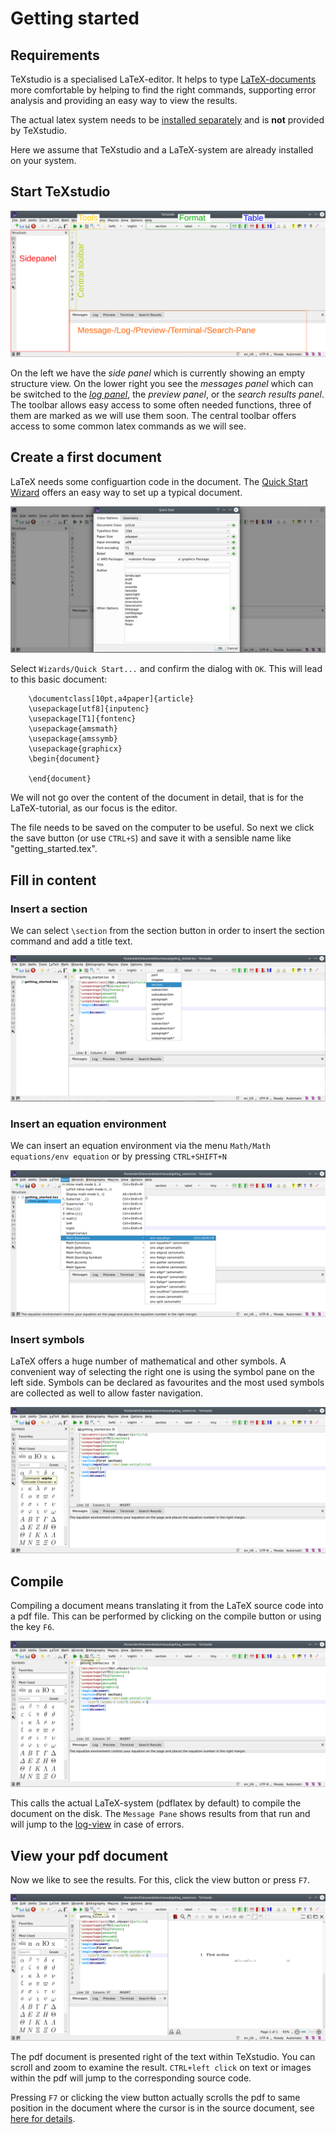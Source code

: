 # Getting started

## Requirements
TeXstudio is a specialised LaTeX-editor. It helps to type [LaTeX-documents](https://www.latex-project.org/about/) more comfortable by helping to find the right commands, supporting error analysis and providing an easy way to view the results.

The actual latex system needs to be [installed separately](https://www.latex-project.org/get/) and is **not** provided by TeXstudio.

Here we assume that TeXstudio and a LaTeX-system are already installed on your system.

## Start TeXstudio
<!--
This needs to be refined
-->
![TeXstudio Application Window](images/txs_overview.png)

On the left we have the *side panel* which is currently showing an empty structure view.
On the lower right you see the *messages panel* which can be switched to the [*log panel*](compiling.md#the-log-files), the *preview panel*, or the *search results panel*. The toolbar allows easy access to some often needed functions, three of them are marked as we will use them soon.
The central toolbar offers access to some common latex commands as we will see.

## Create a first document
LaTeX needs some configuartion code in the document. The [Quick Start Wizard](editing.md#setting-the-preamble-of-a-tex-document) offers an easy way to set up a typical document.

![Quick start wizard](images/txs_wizard.png)

Select `Wizards/Quick Start...` and confirm the dialog with `OK`.
This will lead to this basic document:
```
    \documentclass[10pt,a4paper]{article}
    \usepackage[utf8]{inputenc}
    \usepackage[T1]{fontenc}
    \usepackage{amsmath}
    \usepackage{amssymb}
    \usepackage{graphicx}
    \begin{document}
        
    \end{document}
```

We will not go over the content of the document in detail, that is for the LaTeX-tutorial, as our focus is the editor.

The file needs to be saved on the computer to be useful.
So next we click the save button (or use `CTRL+S`) and save it with a sensible name like "getting_started.tex".

## Fill in content
### Insert a section
We can select `\section` from the section button in order to insert the section command and add a title text.

![section button](images/txs_section.png)

### Insert an equation environment
We can insert an equation environment via the menu `Math/Math equations/env equation` or by pressing `CTRL+SHIFT+N`

![Insert equation](images/txs_equation.png)

### Insert symbols
LaTeX offers a huge number of mathematical and other symbols. A convenient way of selecting the right one is using the symbol pane on the left side. Symbols can be declared as favourites and the most used symbols are collected as well to allow faster navigation.

![symbol pane](images/txs_symbol.png)

## Compile 
Compiling a document means translating it from the LaTeX source code into a pdf file.
This can be performed by clicking on the compile button or using the key `F6`.

![compile a document](images/txs_compile.png)

This calls the actual LaTeX-system (pdflatex by default) to compile the document on the disk.
The `Message Pane` shows results from that run and will jump to the [log-view](compiling.md#the-log-files) in case of errors.

## View your pdf document
Now we like to see the results. For this, click the view button or press `F7`.

![View a pdf of a document](images/txs_view.png)

The pdf document is presented right of the text within TeXstudio.
You can scroll and zoom to examine the result. 
`CTRL+left click` on text or images within the pdf will jump to the corresponding source code.

Pressing `F7` or clicking the view button actually scrolls the pdf to same position in the document where the cursor is in the source document, see [here for details](viewing.md#forward-and-inverse-searching).

<!--
label/ref
navigation (structure)
insert commands
completer
syntax check
-->

